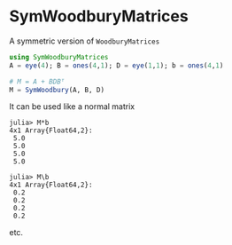 # SymWoodburyMatrices

A symmetric version of `WoodburyMatrices`
```julia
using SymWoodburyMatrices
A = eye(4); B = ones(4,1); D = eye(1,1); b = ones(4,1)

# M = A + BDBᵀ
M = SymWoodbury(A, B, D)
```

It can be used like a normal matrix

```
julia> M*b
4x1 Array{Float64,2}:
 5.0
 5.0
 5.0
 5.0

julia> M\b
4x1 Array{Float64,2}:
 0.2
 0.2
 0.2
 0.2
```

etc.
